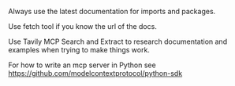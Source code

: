 Always use the latest documentation for imports and packages.  

Use fetch tool if you know the url of the docs.

Use Tavily MCP Search and Extract to research documentation and examples when trying to make things work.

For how to write an mcp server in Python see https://github.com/modelcontextprotocol/python-sdk

